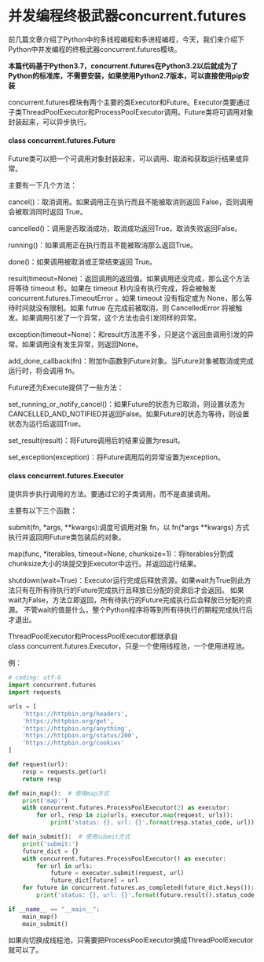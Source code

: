 # 并发编程终极武器concurrent.futures

前几篇文章介绍了Python中的多线程编程和多进程编程，今天，我们来介绍下Python中并发编程的终极武器concurrent.futures模块。

**本篇代码基于Python3.7，concurrent.futures在Python3.2以后就成为了Python的标准库，不需要安装，如果使用Python2.7版本，可以直接使用pip安装**

concurrent.futures模块有两个主要的类Executor和Future。Executor类要通过子类ThreadPoolExecutor和ProcessPoolExecutor调用。Future类将可调用对象封装起来，可以异步执行。

#### class concurrent.futures.Future

Future类可以把一个可调用对象封装起来，可以调用、取消和获取运行结果或异常。

主要有一下几个方法：

cancel()：取消调用。如果调用正在执行而且不能被取消则返回 False，否则调用会被取消同时返回 True。

cancelled()：调用是否取消成功，取消成功返回True，取消失败返回False。

running()：如果调用正在执行而且不能被取消那么返回True。

done()：如果调用被取消或正常结束返回 True。

result(timeout=None)：返回调用的返回值。如果调用还没完成，那么这个方法将等待 timeout 秒。如果在 timeout 秒内没有执行完成，将会被触发concurrent.futures.TimeoutError 。如果 timeout 没有指定或为 None，那么等待时间就没有限制。如果 futrue 在完成前被取消，则 CancelledError 将被触发。如果调用引发了一个异常，这个方法也会引发同样的异常。

exception(timeout=None)：和result方法差不多，只是这个返回由调用引发的异常。如果调用没有发生异常，则返回None。

add_done_callback(fn)：附加fn函数到Future对象。当Future对象被取消或完成运行时，将会调用 fn。

Future还为Execute提供了一些方法：

set_running_or_notify_cancel()：如果Future的状态为已取消，则设置状态为CANCELLED_AND_NOTIFIED并返回False。如果Future的状态为等待，则设置状态为运行后返回True。

set_result(result)：将Future调用后的结果设置为result。

set_exception(exception)：将Future调用后的异常设置为exception。


#### class concurrent.futures.Executor

提供异步执行调用的方法。要通过它的子类调用，而不是直接调用。

主要有以下三个函数：

submit(fn, \*args, **kwargs):调度可调用对象 fn，以 fn(\*args **kwargs) 方式执行并返回用Future类包装后的对象。

map(func, \*iterables, timeout=None, chunksize=1)：将iterables分割成chunksize大小的块提交到Executor中运行。并返回运行结果。

shutdown(wait=True)：Executor运行完成后释放资源。如果wait为True则此方法只有在所有待执行的Future完成执行且释放已分配的资源后才会返回。 如果wait为False，方法立即返回，所有待执行的Future完成执行后会释放已分配的资源。 不管wait的值是什么，整个Python程序将等到所有待执行的期程完成执行后才退出。

ThreadPoolExecutor和ProcessPoolExecutor都继承自class concurrent.futures.Executor，只是一个使用线程池，一个使用进程池。

例：
```python
# coding: utf-8
import concurrent.futures
import requests

urls = [
    'https://httpbin.org/headers',
    'https://httpbin.org/get',
    'https://httpbin.org/anything',
    'https://httpbin.org/status/200',
    'https://httpbin.org/cookies'
]

def request(url):
    resp = requests.get(url)
    return resp

def main_map():  # 使用map方式
    print('map:')
    with concurrent.futures.ProcessPoolExecutor(2) as executor:
        for url, resp in zip(urls, executor.map(request, urls)):
            print('status: {}, url: {}'.format(resp.status_code, url))

def main_submit():  # 使用submit方式
    print('submit:')
    future_dict = {}
    with concurrent.futures.ProcessPoolExecutor() as executor:
        for url in urls:
            future = executor.submit(request, url)
            future_dict[future] = url
    for future in concurrent.futures.as_completed(future_dict.keys()):
        print('status: {}, url: {}'.format(future.result().status_code, future_dict[future]))

if __name__ == "__main__":
    main_map()
    main_submit()

```

如果向切换成线程池，只需要把ProcessPoolExecutor换成ThreadPoolExecutor就可以了。